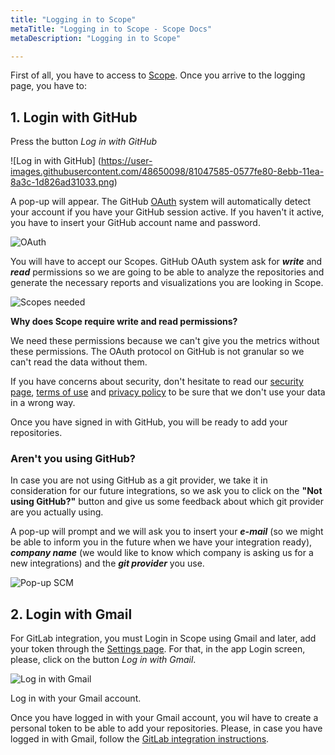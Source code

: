 ```yaml
---
title: "Logging in to Scope"
metaTitle: "Logging in to Scope - Scope Docs"
metaDescription: "Logging in to Scope"

---
```


First of all, you have to access to [Scope](https://app.scope.ink "Scope"). Once you arrive to the logging page, you have to:

## 1. Login with GitHub

Press the button *Log in with GitHub*

![Log in with GitHub] (https://user-images.githubusercontent.com/48650098/81047585-0577fe80-8ebb-11ea-8a3c-1d826ad31033.png)

A pop-up will appear. The GitHub [OAuth](https://developer.github.com/apps/building-oauth-apps/authorizing-oauth-apps/ "OAuth") system will automatically detect your account if you have your GitHub session active. If you haven't it active, you have to insert your GitHub account name and password.

![OAuth](https://user-images.githubusercontent.com/48650098/71575431-356a5c00-2aed-11ea-9f96-fe3135b3cd2e.PNG)

You will have to accept our Scopes. GitHub OAuth system ask for ***write*** and ***read*** permissions so we are going to be able to analyze the repositories and generate the necessary reports and visualizations you are looking in Scope.

![Scopes needed](https://user-images.githubusercontent.com/48650098/71575433-369b8900-2aed-11ea-8844-62f94a08dc44.PNG)

**Why does Scope require write and read permissions?**

We need these permissions because we can't give you the metrics without these permissions. The OAuth protocol on GitHub is not granular so we can't read the data without them. 

If you have concerns about security, don't hesitate to read our [security page](https://docs.scope.ink/introduction/7-security "security page"), [terms of use](https://scope.ink/terms "terms of use") and [privacy policy](https://scope.ink/terms "privacy policy") to be sure that we don't use your data in a wrong way. 

Once you have signed in with GitHub, you will be ready to add your repositories.

### Aren't you using GitHub?

In case you are not using GitHub as a git provider, we take it in consideration for our future integrations, so we ask you to click on the **"Not using GitHub?"** button and give us some feedback about which git provider are you actually using.

A pop-up will prompt and we will ask you to insert your ***e-mail*** (so we might be able to inform you in the future when we have your integration ready), ***company name*** (we would like to know which company is asking us for a new integrations) and the ***git provider*** you use.

![Pop-up SCM](https://user-images.githubusercontent.com/48650098/77149242-6ffee780-6a91-11ea-8f2e-13f2ace59989.png)

## 2. Login with Gmail

For GitLab integration, you must Login in Scope using Gmail and later, add your token through the [Settings page](https://docs.scope.ink/starting-with-scope/5-settings "settings page"). For that, in the app Login screen, please, click on the button *Log in with Gmail*.

![Log in with Gmail](https://user-images.githubusercontent.com/48650098/81047599-0d37a300-8ebb-11ea-916a-4f77e86ef0ce.png)

Log in with your Gmail account.

Once you have logged in with your Gmail account, you wil have to create a personal token to be able to add your repositories. Please, in case you have logged in with Gmail, follow the [GitLab integration instructions](https://docs.scope.ink/starting-with-scope/5-settings "GitLab integration instructions").

